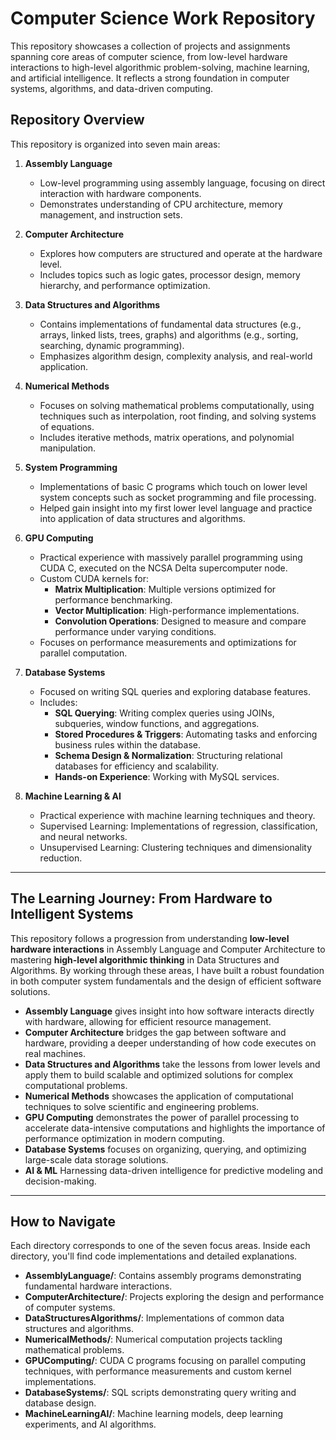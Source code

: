 # Computer Science Work Repository

This repository showcases a collection of projects and assignments spanning core areas of computer science, from low-level hardware interactions to high-level algorithmic problem-solving, machine learning, and artificial intelligence. It reflects a strong foundation in computer systems, algorithms, and data-driven computing.

## Repository Overview

This repository is organized into seven main areas:

1. **Assembly Language**
   - Low-level programming using assembly language, focusing on direct interaction with hardware components.
   - Demonstrates understanding of CPU architecture, memory management, and instruction sets.
   
2. **Computer Architecture**
   - Explores how computers are structured and operate at the hardware level.
   - Includes topics such as logic gates, processor design, memory hierarchy, and performance optimization.

3. **Data Structures and Algorithms**
   - Contains implementations of fundamental data structures (e.g., arrays, linked lists, trees, graphs) and algorithms (e.g., sorting, searching, dynamic programming).
   - Emphasizes algorithm design, complexity analysis, and real-world application.

4. **Numerical Methods**
   - Focuses on solving mathematical problems computationally, using techniques such as interpolation, root finding, and solving systems of equations.
   - Includes iterative methods, matrix operations, and polynomial manipulation.

5. **System Programming**
   - Implementations of basic C programs which touch on lower level system concepts such as socket programming and file processing.
   - Helped gain insight into my first lower level language and practice into application of data structures and algorithms.

5. **GPU Computing**
   - Practical experience with massively parallel programming using CUDA C, executed on the NCSA Delta supercomputer node.
   - Custom CUDA kernels for:
      - **Matrix Multiplication**: Multiple versions optimized for performance benchmarking.
      - **Vector Multiplication**: High-performance implementations.
      - **Convolution Operations**: Designed to measure and compare performance under varying conditions.
   - Focuses on performance measurements and optimizations for parallel computation.

6. **Database Systems**  
   - Focused on writing SQL queries and exploring database features.  
   - Includes:  
     - **SQL Querying**: Writing complex queries using JOINs, subqueries, window functions, and aggregations.  
     - **Stored Procedures & Triggers**: Automating tasks and enforcing business rules within the database.  
     - **Schema Design & Normalization**: Structuring relational databases for efficiency and scalability.  
     - **Hands-on Experience**: Working with MySQL services.  

7. **Machine Learning & AI**
   - Practical experience with machine learning techniques and theory.
   - Supervised Learning: Implementations of regression, classification, and neural networks.
   - Unsupervised Learning: Clustering techniques and dimensionality reduction.

---

## The Learning Journey: From Hardware to Intelligent Systems

This repository follows a progression from understanding **low-level hardware interactions** in Assembly Language and Computer Architecture to mastering **high-level algorithmic thinking** in Data Structures and Algorithms. By working through these areas, I have built a robust foundation in both computer system fundamentals and the design of efficient software solutions.

- **Assembly Language** gives insight into how software interacts directly with hardware, allowing for efficient resource management.
- **Computer Architecture** bridges the gap between software and hardware, providing a deeper understanding of how code executes on real machines.
- **Data Structures and Algorithms** take the lessons from lower levels and apply them to build scalable and optimized solutions for complex computational problems.
- **Numerical Methods** showcases the application of computational techniques to solve scientific and engineering problems.
- **GPU Computing** demonstrates the power of parallel processing to accelerate data-intensive computations and highlights the importance of performance optimization in modern computing.
- **Database Systems** focuses on organizing, querying, and optimizing large-scale data storage solutions. 
- **AI & ML** Harnessing data-driven intelligence for predictive modeling and decision-making.

---

## How to Navigate

Each directory corresponds to one of the seven focus areas. Inside each directory, you'll find code implementations and detailed explanations.

- **AssemblyLanguage/**: Contains assembly programs demonstrating fundamental hardware interactions.
- **ComputerArchitecture/**: Projects exploring the design and performance of computer systems.
- **DataStructuresAlgorithms/**: Implementations of common data structures and algorithms.
- **NumericalMethods/**: Numerical computation projects tackling mathematical problems.
- **GPUComputing/**: CUDA C programs focusing on parallel computing techniques, with performance measurements and custom kernel implementations.
- **DatabaseSystems/**: SQL scripts demonstrating query writing and database design.  
- **MachineLearningAI/**: Machine learning models, deep learning experiments, and AI algorithms. 
